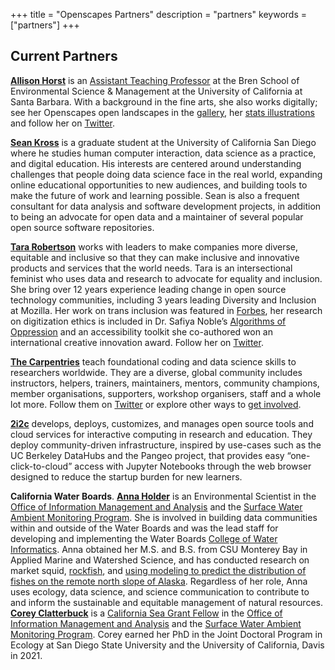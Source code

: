 +++
title = "Openscapes Partners"
description = "partners"
keywords = ["partners"]
+++


## Current Partners

**[Allison Horst](https://www.allisonhorst.com/)** is an [Assistant Teaching Professor](https://bren.ucsb.edu/people/allison-horst) at the Bren School of Environmental Science & Management at the University of California at Santa Barbara. With a background in the fine arts, she also works digitally; see her Openscapes open landscapes in the [gallery](/gallery), her [stats illustrations](https://github.com/allisonhorst/stats-illustrations) and follow her on [Twitter](https://twitter.com/allison_horst). 

**[Sean Kross](https://seankross.com/)** is a graduate student at the University of California San Diego where he studies human computer interaction, data science as a practice, and digital education. His interests are centered around understanding challenges that people doing data science face in the real world, expanding online educational opportunities to new audiences, and building tools to make the future of work and learning possible. Sean is also a frequent consultant for data analysis and software development projects, in addition to being an advocate for open data and a maintainer of several popular open source software repositories.

**[Tara Robertson](https://tararobertson.ca/)** works with leaders to make companies more diverse, equitable and inclusive so that they can make inclusive and innovative products and services that the world needs. Tara is an intersectional feminist who uses data and research to advocate for equality and inclusion. She bring over 12 years experience leading change in open source technology communities, including 3 years leading Diversity and Inclusion at Mozilla. Her work on trans inclusion was featured in [Forbes](https://www.forbes.com/sites/janicegassam/2019/04/28/how-to-support-your-transgender-employees), her research on digitization ethics is included in Dr. Safiya Noble’s [Algorithms of Oppression](https://safiyaunoble.com/research-writing/) and an accessibility toolkit she co-authored won an international creative innovation award. Follow her on [Twitter](https://twitter.com/tararobertson).

**[The Carpentries](https://carpentries.org/)** teach foundational coding and data science skills to researchers worldwide. They are a diverse, global community includes instructors, helpers, trainers, maintainers, mentors, community champions, member organisations, supporters, workshop organisers, staff and a whole lot more. Follow them on [Twitter](https://twitter.com/thecarpentries/) or explore other ways to [get involved](https://carpentries.org/volunteer/). 

**[2i2c](https://2i2c.org/)** develops, deploys, customizes, and manages open source tools and cloud services for interactive computing in research and education. They deploy community-driven infrastructure, inspired by use-cases such as the UC Berkeley DataHubs and the Pangeo project, that provides easy “one-click-to-cloud” access with Jupyter Notebooks through the web browser designed to reduce the startup burden for new learners. 

**California Water Boards**. [**Anna Holder**](mailto:anna.holder@waterboards.ca.gov) is an Environmental Scientist in the [Office of Information Management and Analysis](https://www.waterboards.ca.gov/resources/oima/) and the [Surface Water Ambient Monitoring Program](https://www.waterboards.ca.gov/water_issues/programs/swamp/). She is involved in building data communities within and outside of the Water Boards and was the lead staff for developing and implementing the Water Boards [College of Water Informatics](https://www.waterboards.ca.gov/resources/oima/cowi/). Anna obtained her M.S. and B.S. from CSU Monterey Bay in Applied Marine and Watershed Science, and has conducted research on market squid, [rockfish](https://spo.nmfs.noaa.gov/sites/default/files/pdf-content/fish-bull/holder_0.pdf), and [using modeling to predict the distribution of fishes on the remote north slope of Alaska](https://doi.org/10.1016/j.ecolmodel.2020.109231). Regardless of her role, Anna uses ecology, data science, and science communication to contribute to and inform the sustainable and equitable management of natural resources.
[**Corey Clatterbuck**](corey.clatterbuck@waterboards.ca.gov) is a [California Sea Grant Fellow](https://caseagrant.ucsd.edu/profile/corey-clatterbuck-sheherhers) in the [Office of Information Management and Analysis](https://www.waterboards.ca.gov/resources/oima/) and the [Surface Water Ambient Monitoring Program](https://www.waterboards.ca.gov/water_issues/programs/swamp/). Corey earned her PhD in the Joint Doctoral Program in Ecology at San Diego State University and the University of California, Davis in 2021.

<br>

